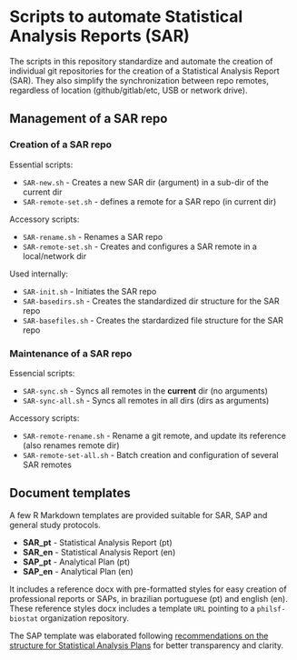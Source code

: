 # Scripts to automate Statistical Analysis Reports (SAR)

The scripts in this repository standardize and automate the creation of individual git repositories for the creation of a Statistical Analysis Report (SAR).
They also simplify the synchronization between repo remotes, regardless of location (github/gitlab/etc, USB or network drive).

## Management of a SAR repo

### Creation of a SAR repo

Essential scripts:

- `SAR-new.sh` - Creates a new SAR dir (argument) in a sub-dir of the current dir
- `SAR-remote-set.sh` - defines a remote for a SAR repo (in current dir)

Accessory scripts:

- `SAR-rename.sh` - Renames a SAR repo
- `SAR-remote-set.sh` - Creates and configures a SAR remote in a local/network dir

Used internally:

- `SAR-init.sh`       - Initiates the SAR repo
- `SAR-basedirs.sh`  - Creates the standardized  dir structure for the SAR repo
- `SAR-basefiles.sh` - Creates the stardardized file structure for the SAR repo

### Maintenance of a SAR repo

Essencial scripts:

- `SAR-sync.sh` - Syncs all remotes in the **current** dir (no arguments)
- `SAR-sync-all.sh` - Syncs all remotes in all dirs (dirs as arguments)

Accessory scripts:

- `SAR-remote-rename.sh` - Rename a git remote, and update its reference (also renames remote dir)
- `SAR-remote-set-all.sh` - Batch creation and configuration of several SAR remotes

## Document templates

A few R Markdown templates are provided suitable for SAR, SAP and general study protocols.

- **SAR_pt** - Statistical Analysis Report (pt)
- **SAR_en** - Statistical Analysis Report (en)
- **SAP_pt** - Analytical Plan (pt)
- **SAP_en** - Analytical Plan (en)

It includes a reference docx with pre-formatted styles for easy creation of professional reports or SAPs, in brazilian portuguese (pt) and english (en).
These reference styles docx includes a template `URL` pointing to a `philsf-biostat` organization repository.

The SAP template was elaborated following [recommendations on the structure for Statistical Analysis Plans](https://doi.org/10.1001/jama.2017.18556) for better transparency and clarity.
